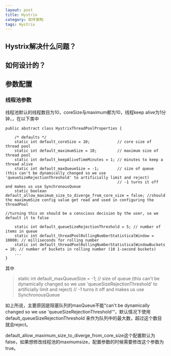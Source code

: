 ```yaml
---
layout: post
title: Hystrix
category: 软件架构
tags: Hystrix
---
```


## Hystrix解决什么问题？

## 如何设计的？

## 参数配置
### 线程池参数
线程池默认的线程数目为10，coreSize与maximum都为10，线程keep alive为1分钟，，在以下类中
```
public abstract class HystrixThreadPoolProperties {

    /* defaults */
    static int default_coreSize = 10;            // core size of thread pool
    static int default_maximumSize = 10;         // maximum size of thread pool
    static int default_keepAliveTimeMinutes = 1; // minutes to keep a thread alive
    static int default_maxQueueSize = -1;        // size of queue (this can't be dynamically changed so we use 'queueSizeRejectionThreshold' to artificially limit and reject)
                                                 // -1 turns it off and makes us use SynchronousQueue
    static boolean default_allow_maximum_size_to_diverge_from_core_size = false; //should the maximumSize config value get read and used in configuring the threadPool
                                                                                 //turning this on should be a conscious decision by the user, so we default it to false

    static int default_queueSizeRejectionThreshold = 5; // number of items in queue
    static int default_threadPoolRollingNumberStatisticalWindow = 10000; // milliseconds for rolling number
    static int default_threadPoolRollingNumberStatisticalWindowBuckets = 10; // number of buckets in rolling number (10 1-second buckets)
    ...
}
```
其中
> static int default_maxQueueSize = -1;        // size of queue (this can't be dynamically changed so we use 'queueSizeRejectionThreshold' to artificially limit and reject)
>                                              // -1 turns it off and makes us use SynchronousQueue

如上所说，主要原因是阻塞队列的maxQueue不能“can't be dynamically changed so we use 'queueSizeRejectionThreshold'”，默认情况下使用default_queueSizeRejectionThreshold
来作为队列中的最大数，超过这个数目就会reject。  

default_allow_maximum_size_to_diverge_from_core_size这个配置默认为false，如果想修改线程池的maxmumsize，配置参数的时候需要修改这个参数为true。
